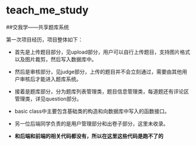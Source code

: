 # teach_me_study
##交我学——共享题库系统

第一次项目经历，项目整体如下：

- 首先是上传题目部分，见upload部分，用户可以自行上传题目，支持图片格式以及图片裁剪，然后写入数据库中。

- 然后是审核部分，见judge部分，上传的题目并不会立刻通过，需要由其他用户审核后才能进入题库系统。

- 接着是题库部分，分为题库列表管理类，题目信息管理类，每道题还有评论区管理类，详见question部分。

- basic class中主要包含基础类的构造和向数据库中写入的函数接口。

- 另一位后端同学负责的是用户管理部分和出卷子部分，这里未收录。

- **和后端和前端的相关代码都没有，所以在这里这些代码是跑不了的**
